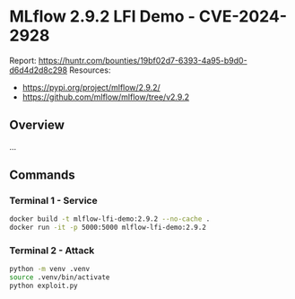 # MLflow 2.9.2 LFI Demo - CVE-2024-2928
Report: https://huntr.com/bounties/19bf02d7-6393-4a95-b9d0-d6d4d2d8c298
Resources:
   - https://pypi.org/project/mlflow/2.9.2/
   - https://github.com/mlflow/mlflow/tree/v2.9.2


## Overview
...


## Commands

### Terminal 1 - Service
```bash
docker build -t mlflow-lfi-demo:2.9.2 --no-cache .
docker run -it -p 5000:5000 mlflow-lfi-demo:2.9.2
```

### Terminal 2 - Attack
```bash
python -m venv .venv
source .venv/bin/activate
python exploit.py
```
